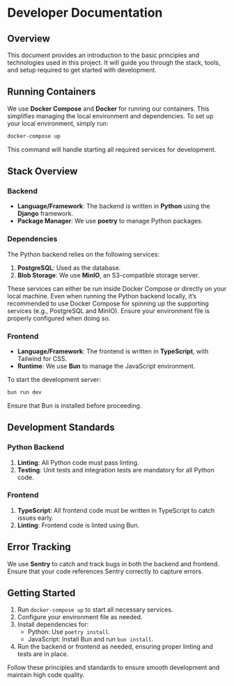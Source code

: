 # Developer Documentation

## Overview
This document provides an introduction to the basic principles and technologies used in this project. It will guide you through the stack, tools, and setup required to get started with development.


## Running Containers
We use **Docker Compose** and **Docker** for running our containers. This simplifies managing the local environment and dependencies. To set up your local environment, simply run:

```bash
docker-compose up
```

This command will handle starting all required services for development.


## Stack Overview
### Backend
- **Language/Framework**: The backend is written in **Python** using the **Django** framework.
- **Package Manager**: We use **poetry** to manage Python packages.

### Dependencies
The Python backend relies on the following services:
1. **PostgreSQL**: Used as the database.
2. **Blob Storage**: We use **MinIO**, an S3-compatible storage server.

These services can either be run inside Docker Compose or directly on your local machine. Even when running the Python backend locally, it’s recommended to use Docker Compose for spinning up the supporting services (e.g., PostgreSQL and MinIO). Ensure your environment file is properly configured when doing so.


### Frontend
- **Language/Framework**: The frontend is written in **TypeScript**, with Tailwind for CSS.
- **Runtime**: We use **Bun** to manage the JavaScript environment.

To start the development server:

```bash
bun run dev
```

Ensure that Bun is installed before proceeding.

## Development Standards
### Python Backend
1. **Linting**: All Python code must pass linting.
2. **Testing**: Unit tests and integration tests are mandatory for all Python code.

### Frontend

1. **TypeScript**: All frontend code must be written in TypeScript to catch issues early.
2. **Linting**: Frontend code is linted using Bun.

## Error Tracking
We use **Sentry** to catch and track bugs in both the backend and frontend. Ensure that your code references Sentry correctly to capture errors.


## Getting Started
1. Run `docker-compose up` to start all necessary services.
2. Configure your environment file as needed.
3. Install dependencies for:
   - Python: Use `poetry install`.
   - JavaScript: Install Bun and run `bun install`.
4. Run the backend or frontend as needed, ensuring proper linting and tests are in place.

Follow these principles and standards to ensure smooth development and maintain high code quality.
